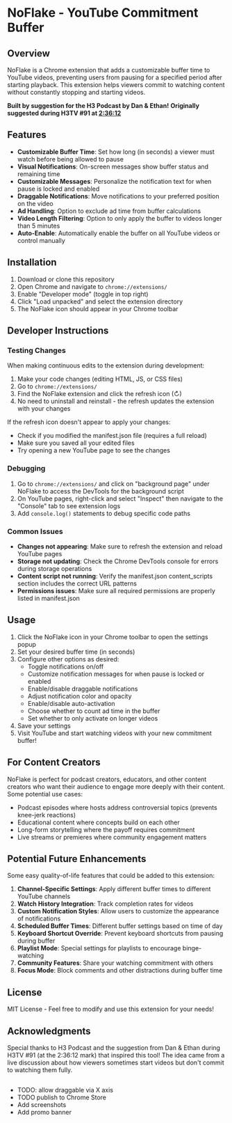 # NoFlake - YouTube Commitment Buffer

## Overview
NoFlake is a Chrome extension that adds a customizable buffer time to YouTube videos, preventing users from pausing for a specified period after starting playback. This extension helps viewers commit to watching content without constantly stopping and starting videos.

**Built by suggestion for the H3 Podcast by Dan & Ethan!**
**Originally suggested during H3TV #91 at [2:36:12](https://www.youtube.com/live/WZbGjnOT9Mc?si=JlHkEky9G5mFbpMQ&t=9372)**

## Features
- **Customizable Buffer Time**: Set how long (in seconds) a viewer must watch before being allowed to pause
- **Visual Notifications**: On-screen messages show buffer status and remaining time
- **Customizable Messages**: Personalize the notification text for when pause is locked and enabled
- **Draggable Notifications**: Move notifications to your preferred position on the video
- **Ad Handling**: Option to exclude ad time from buffer calculations
- **Video Length Filtering**: Option to only apply the buffer to videos longer than 5 minutes
- **Auto-Enable**: Automatically enable the buffer on all YouTube videos or control manually

## Installation
1. Download or clone this repository
2. Open Chrome and navigate to `chrome://extensions/`
3. Enable "Developer mode" (toggle in top right)
4. Click "Load unpacked" and select the extension directory
5. The NoFlake icon should appear in your Chrome toolbar

## Developer Instructions

### Testing Changes
When making continuous edits to the extension during development:

1. Make your code changes (editing HTML, JS, or CSS files)
2. Go to `chrome://extensions/`
3. Find the NoFlake extension and click the refresh icon (↻)
4. No need to uninstall and reinstall - the refresh updates the extension with your changes

If the refresh icon doesn't appear to apply your changes:
- Check if you modified the manifest.json file (requires a full reload)
- Make sure you saved all your edited files
- Try opening a new YouTube page to see the changes

### Debugging
1. Go to `chrome://extensions/` and click on "background page" under NoFlake to access the DevTools for the background script
2. On YouTube pages, right-click and select "Inspect" then navigate to the "Console" tab to see extension logs
3. Add `console.log()` statements to debug specific code paths

### Common Issues
- **Changes not appearing**: Make sure to refresh the extension and reload YouTube pages
- **Storage not updating**: Check the Chrome DevTools console for errors during storage operations
- **Content script not running**: Verify the manifest.json content_scripts section includes the correct URL patterns
- **Permissions issues**: Make sure all required permissions are properly listed in manifest.json

## Usage
1. Click the NoFlake icon in your Chrome toolbar to open the settings popup
2. Set your desired buffer time (in seconds)
3. Configure other options as desired:
   - Toggle notifications on/off
   - Customize notification messages for when pause is locked or enabled
   - Enable/disable draggable notifications
   - Adjust notification color and opacity
   - Enable/disable auto-activation
   - Choose whether to count ad time in the buffer
   - Set whether to only activate on longer videos
4. Save your settings
5. Visit YouTube and start watching videos with your new commitment buffer!

## For Content Creators
NoFlake is perfect for podcast creators, educators, and other content creators who want their audience to engage more deeply with their content. Some potential use cases:

- Podcast episodes where hosts address controversial topics (prevents knee-jerk reactions)
- Educational content where concepts build on each other
- Long-form storytelling where the payoff requires commitment
- Live streams or premieres where community engagement matters

## Potential Future Enhancements
Some easy quality-of-life features that could be added to this extension:

1. **Channel-Specific Settings**: Apply different buffer times to different YouTube channels
2. **Watch History Integration**: Track completion rates for videos
3. **Custom Notification Styles**: Allow users to customize the appearance of notifications
4. **Scheduled Buffer Times**: Different buffer settings based on time of day
5. **Keyboard Shortcut Override**: Prevent keyboard shortcuts from pausing during buffer
6. **Playlist Mode**: Special settings for playlists to encourage binge-watching
7. **Community Features**: Share your watching commitment with others
8. **Focus Mode**: Block comments and other distractions during buffer time

## License
MIT License - Feel free to modify and use this extension for your needs!

## Acknowledgments
Special thanks to H3 Podcast and the suggestion from Dan & Ethan during H3TV #91 (at the 2:36:12 mark) that inspired this tool! The idea came from a live discussion about how viewers sometimes start videos but don't commit to watching them fully.

## 

- TODO: allow draggable via X axis
- TODO publish to Chrome Store
- Add screenshots
- Add promo banner